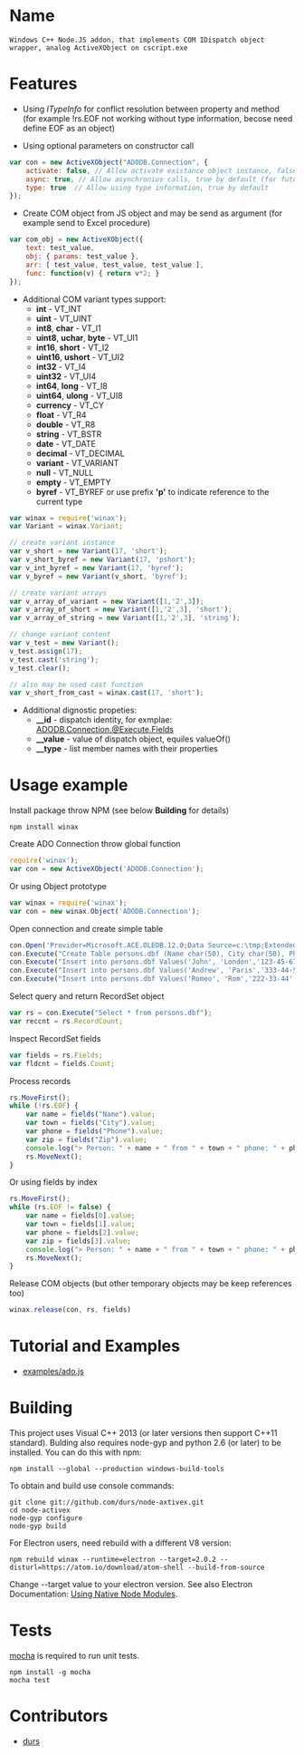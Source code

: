 # Name

	Windows C++ Node.JS addon, that implements COM IDispatch object wrapper, analog ActiveXObject on cscript.exe

# Features

 * Using *ITypeInfo* for conflict resolution between property and method 
 (for example !rs.EOF not working without type information, becose need define EOF as an object) 

 * Using optional parameters on constructor call    
``` js 
var con = new ActiveXObject("ADODB.Connection", {
	activate: false, // Allow activate existance object instance, false by default
	async: true, // Allow asynchronius calls, true by default (for future usage)
	type: true	// Allow using type information, true by default
});
```

 * Create COM object from JS object and may be send as argument (for example send to Excel procedure)
``` js 
var com_obj = new ActiveXObject({
	text: test_value,
	obj: { params: test_value },
	arr: [ test_value, test_value, test_value ],
	func: function(v) { return v*2; }
});
```

 * Additional COM variant types support:
	- **int** - VT_INT
	- **uint** - VT_UINT
	- **int8**, **char** - VT_I1
	- **uint8**, **uchar**, **byte** - VT_UI1
	- **int16**, **short** - VT_I2
	- **uint16**, **ushort** - VT_UI2
	- **int32** - VT_I4
	- **uint32** - VT_UI4
	- **int64**, **long** - VT_I8
	- **uint64**, **ulong** - VT_UI8
	- **currency** - VT_CY
	- **float** - VT_R4
	- **double** - VT_R8
	- **string** - VT_BSTR
	- **date** - VT_DATE
	- **decimal** - VT_DECIMAL
	- **variant** - VT_VARIANT
	- **null** - VT_NULL
	- **empty** - VT_EMPTY
	- **byref** - VT_BYREF or use prefix **'p'** to indicate reference to the current type

``` js 
var winax = require('winax');
var Variant = winax.Variant;

// create variant instance 
var v_short = new Variant(17, 'short');
var v_short_byref = new Variant(17, 'pshort');
var v_int_byref = new Variant(17, 'byref');
var v_byref = new Variant(v_short, 'byref');

// create variant arrays
var v_array_of_variant = new Variant([1,'2',3]);
var v_array_of_short = new Variant([1,'2',3], 'short');
var v_array_of_string = new Variant([1,'2',3], 'string');	

// change variant content
var v_test = new Variant();
v_test.assign(17);
v_test.cast('string');
v_test.clear();

// also may be used cast function
var v_short_from_cast = winax.cast(17, 'short');
```

 * Additional dignostic propeties:
	- **__id** - dispatch identity, for exmplae: ADODB.Connection.@Execute.Fields
	- **__value** - value of dispatch object, equiles valueOf()
	- **__type** - list member names with their properties

# Usage example

Install package throw NPM (see below **Building** for details)
```
npm install winax
```

Create ADO Connection throw global function
``` js
require('winax');
var con = new ActiveXObject('ADODB.Connection');
```
Or using Object prototype
``` js
var winax = require('winax');
var con = new winax.Object('ADODB.Connection');
```
Open connection and create simple table
``` js
con.Open('Provider=Microsoft.ACE.OLEDB.12.0;Data Source=c:\tmp;Extended Properties="DBASE IV;"', '', '');
con.Execute("Create Table persons.dbf (Name char(50), City char(50), Phone char(20), Zip decimal(5))");
con.Execute("Insert into persons.dbf Values('John', 'London','123-45-67','14589')");
con.Execute("Insert into persons.dbf Values('Andrew', 'Paris','333-44-55','38215')");
con.Execute("Insert into persons.dbf Values('Romeo', 'Rom','222-33-44','54323')");
```
Select query and return RecordSet object
``` js
var rs = con.Execute("Select * from persons.dbf"); 
var reccnt = rs.RecordCount;
```
Inspect RecordSet fields
``` js
var fields = rs.Fields;
var fldcnt = fields.Count;
```
Process records
``` js
rs.MoveFirst();
while (!rs.EOF) {
	var name = fields("Name").value;
	var town = fields("City").value;
	var phone = fields("Phone").value;
	var zip = fields("Zip").value;   
	console.log("> Person: " + name + " from " + town + " phone: " + phone + " zip: " + zip);    
	rs.MoveNext();
}
```
Or using fields by index
``` js
rs.MoveFirst();
while (rs.EOF != false) {
	var name = fields[0].value;
	var town = fields[1].value;
	var phone = fields[2].value;
	var zip = fields[3].value;   
	console.log("> Person: " + name + " from " + town + " phone: " + phone + " zip: " + zip);    
	rs.MoveNext();
}
```
Release COM objects (but other temporary objects may be keep references too)
``` js
winax.release(con, rs, fields)
```

# Tutorial and Examples

- [examples/ado.js](https://github.com/durs/node-activex/blob/master/examples/ado.js)

# Building

This project uses Visual C++ 2013 (or later versions then support C++11 standard).
Bulding also requires node-gyp and python 2.6 (or later) to be installed. 
You can do this with npm:
```
npm install --global --production windows-build-tools
```
To obtain and build use console commands:
```
git clone git://github.com/durs/node-axtivex.git
cd node-activex
node-gyp configure
node-gyp build
```

For Electron users, need rebuild with a different V8 version:
```
npm rebuild winax --runtime=electron --target=2.0.2 --disturl=https://atom.io/download/atom-shell --build-from-source
```
Change --target value to your electron version.
See also Electron Documentation: [Using Native Node Modules](https://electron.atom.io/docs/tutorial/using-native-node-modules/).

# Tests

[mocha](https://github.com/visionmedia/mocha) is required to run unit tests.
```
npm install -g mocha
mocha test
```

# Contributors

* [durs](https://github.com/durs)

